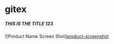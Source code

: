 # gitex
##### THIS IS THE TITLE 123
![Product Name Screen Shot][product-screenshot](https://example.com)